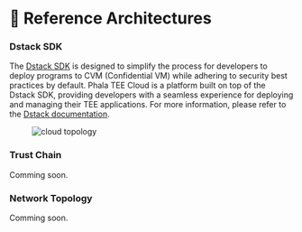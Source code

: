 
# **💎 Reference Architectures**

### Dstack SDK

The [Dstack SDK](https://github.com/dstack-TEE/dstack) is designed to simplify the process for developers to deploy programs to CVM (Confidential VM) while adhering to security best practices by default. Phala TEE Cloud is a platform built on top of the Dstack SDK, providing developers with a seamless experience for deploying and managing their TEE applications. For more information, please refer to the [Dstack documentation](https://docs.phala.network/dstack/overview).

<figure><img src="../../.gitbook/assets/cloud-topology.png" alt="cloud topology"><figcaption></figcaption></figure>

### Trust Chain

Comming soon.

### Network Topology

Comming soon.